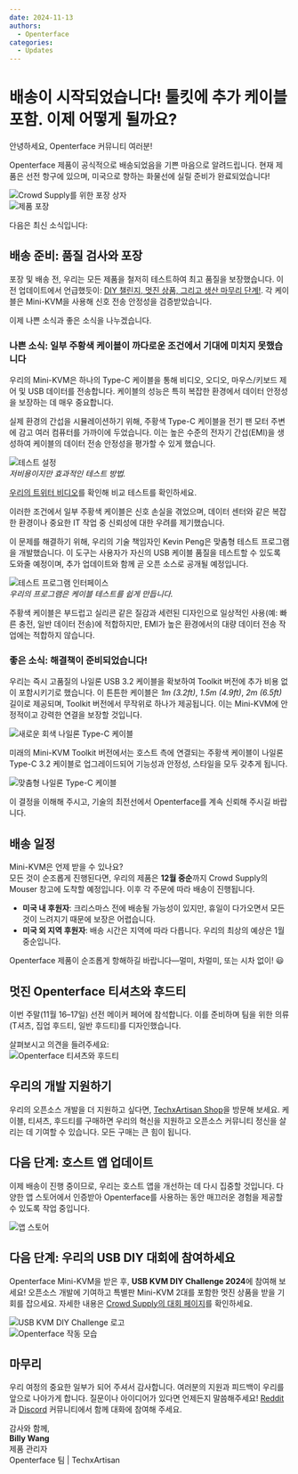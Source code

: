 ```yaml
---
date: 2024-11-13
authors:
  - Openterface
categories:
  - Updates
---
```


# 배송이 시작되었습니다! 툴킷에 추가 케이블 포함. 이제 어떻게 될까요?

안녕하세요, Openterface 커뮤니티 여러분!

Openterface 제품이 공식적으로 배송되었음을 기쁜 마음으로 알려드립니다. 현재 제품은 선전 항구에 있으며, 미국으로 향하는 화물선에 실릴 준비가 완료되었습니다!

![Crowd Supply를 위한 포장 상자](../pic/241107-s.jpeg)  
![제품 포장](../pic/241107-p.jpg)

다음은 최신 소식입니다:

## 배송 준비: 품질 검사와 포장

포장 및 배송 전, 우리는 모든 제품을 철저히 테스트하여 최고 품질을 보장했습니다. 이전 업데이트에서 언급했듯이: [DIY 챌린지, 멋진 상품, 그리고 생산 마무리 단계!](https://www.crowdsupply.com/techxartisan/openterface-mini-kvm/updates/diy-challenge-cool-prizes-and-production-nears-the-finish-line). 각 케이블은 Mini-KVM을 사용해 신호 전송 안정성을 검증받았습니다.

이제 나쁜 소식과 좋은 소식을 나누겠습니다.

### 나쁜 소식: 일부 주황색 케이블이 까다로운 조건에서 기대에 미치지 못했습니다

우리의 Mini-KVM은 하나의 Type-C 케이블을 통해 비디오, 오디오, 마우스/키보드 제어 및 USB 데이터를 전송합니다. 케이블의 성능은 특히 복잡한 환경에서 데이터 안정성을 보장하는 데 매우 중요합니다.

실제 환경의 간섭을 시뮬레이션하기 위해, 주황색 Type-C 케이블을 전기 팬 모터 주변에 감고 여러 컴퓨터를 가까이에 두었습니다. 이는 높은 수준의 전자기 간섭(EMI)을 생성하여 케이블의 데이터 전송 안정성을 평가할 수 있게 했습니다.

![테스트 설정](../pic/241107-0.jpg)  
*저비용이지만 효과적인 테스트 방법.*

[우리의 트위터 비디오](https://x.com/TechxArtisan/status/1856559677296816347)를 확인해 비교 테스트를 확인하세요.

이러한 조건에서 일부 주황색 케이블은 신호 손실을 겪었으며, 데이터 센터와 같은 복잡한 환경이나 중요한 IT 작업 중 신뢰성에 대한 우려를 제기했습니다.

이 문제를 해결하기 위해, 우리의 기술 책임자인 Kevin Peng은 맞춤형 테스트 프로그램을 개발했습니다. 이 도구는 사용자가 자신의 USB 케이블 품질을 테스트할 수 있도록 도와줄 예정이며, 추가 업데이트와 함께 곧 오픈 소스로 공개될 예정입니다.

![테스트 프로그램 인터페이스](../pic/241107-1.jpg)  
*우리의 프로그램은 케이블 테스트를 쉽게 만듭니다.*

주황색 케이블은 부드럽고 실리콘 같은 질감과 세련된 디자인으로 일상적인 사용(예: 빠른 충전, 일반 데이터 전송)에 적합하지만, EMI가 높은 환경에서의 대량 데이터 전송 작업에는 적합하지 않습니다.

### 좋은 소식: 해결책이 준비되었습니다!

우리는 즉시 고품질의 나일론 USB 3.2 케이블을 확보하여 Toolkit 버전에 추가 비용 없이 포함시키기로 했습니다. 이 튼튼한 케이블은 *1m (3.2ft)*, *1.5m (4.9ft)*, *2m (6.5ft)* 길이로 제공되며, Toolkit 버전에서 무작위로 하나가 제공됩니다. 이는 Mini-KVM에 안정적이고 강력한 연결을 보장할 것입니다.

![새로운 회색 나일론 Type-C 케이블](../pic/241107-2.jpg)

미래의 Mini-KVM Toolkit 버전에서는 호스트 측에 연결되는 주황색 케이블이 나일론 Type-C 3.2 케이블로 업그레이드되어 기능성과 안정성, 스타일을 모두 갖추게 됩니다.

![맞춤형 나일론 Type-C 케이블](../pic/241107-3.jpg)

이 결정을 이해해 주시고, 기술의 최전선에서 Openterface를 계속 신뢰해 주시길 바랍니다.

## 배송 일정

Mini-KVM은 언제 받을 수 있나요?  
모든 것이 순조롭게 진행된다면, 우리의 제품은 **12월 중순**까지 Crowd Supply의 Mouser 창고에 도착할 예정입니다. 이후 각 주문에 따라 배송이 진행됩니다.

- **미국 내 후원자**: 크리스마스 전에 배송될 가능성이 있지만, 휴일이 다가오면서 모든 것이 느려지기 때문에 보장은 어렵습니다.  
- **미국 외 지역 후원자**: 배송 시간은 지역에 따라 다릅니다. 우리의 최상의 예상은 1월 중순입니다.

Openterface 제품이 순조롭게 항해하길 바랍니다—멀미, 차멀미, 또는 시차 없이! 😃

## 멋진 Openterface 티셔츠와 후드티

이번 주말(11월 16–17일) 선전 메이커 페어에 참석합니다. 이를 준비하며 팀을 위한 의류(T셔츠, 집업 후드티, 일반 후드티)를 디자인했습니다.

살펴보시고 의견을 들려주세요:  
![Openterface 티셔츠와 후드티](../pic/241107-c.jpg)

## 우리의 개발 지원하기

우리의 오픈소스 개발을 더 지원하고 싶다면, [TechxArtisan Shop](https://shop.techxartisan.com/)을 방문해 보세요. 케이블, 티셔츠, 후드티를 구매하면 우리의 혁신을 지원하고 오픈소스 커뮤니티 정신을 살리는 데 기여할 수 있습니다. 모든 구매는 큰 힘이 됩니다.

## 다음 단계: 호스트 앱 업데이트

이제 배송이 진행 중이므로, 우리는 호스트 앱을 개선하는 데 다시 집중할 것입니다. 다양한 앱 스토어에서 인증받아 Openterface를 사용하는 동안 매끄러운 경험을 제공할 수 있도록 작업 중입니다.

![앱 스토어](../pic/241107-4.png)

## 다음 단계: 우리의 USB DIY 대회에 참여하세요

Openterface Mini-KVM을 받은 후, **USB KVM DIY Challenge 2024**에 참여해 보세요! 오픈소스 개발에 기여하고 특별판 Mini-KVM 2대를 포함한 멋진 상품을 받을 기회를 잡으세요. 자세한 내용은 [Crowd Supply의 대회 페이지](https://www.crowdsupply.com/techxartisan/usb-kvm-diy-challenge-2024)를 확인하세요.

![USB KVM DIY Challenge 로고](../pic/usb-kvm-diy-2024-logo.svg)  
![Openterface 작동 모습](../pic/openterface-241017-03_jpg_md-xl.jpg)

## 마무리

우리 여정의 중요한 일부가 되어 주셔서 감사합니다. 여러분의 지원과 피드백이 우리를 앞으로 나아가게 합니다. 질문이나 아이디어가 있다면 언제든지 말씀해주세요! [Reddit](https://openterface.com/reddit)과 [Discord](https://openterface.com/discord) 커뮤니티에서 함께 대화에 참여해 주세요.

감사와 함께,  
**Billy Wang**  
제품 관리자  
Openterface 팀 | TechxArtisan
